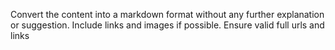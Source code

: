 Convert the content into a markdown format without any further explanation or suggestion. Include links and images if possible. Ensure valid full urls and links
